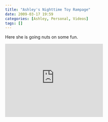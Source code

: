 ```yaml
---
title: "Ashley's Nighttime Toy Rampage"
date: 2009-03-17 19:59
categories: [Ashley, Personal, Videos]
tags: []
---
```



Here she is going nuts on some fun.
<iframe height="240" src="https://skydrive.live.com/embed?cid=F443C8FEC5D6FFCE&amp;resid=F443C8FEC5D6FFCE%21195&amp;authkey=AOpMhCNmpafisgs" frameborder="0" width="320" scrolling="no"></iframe>
